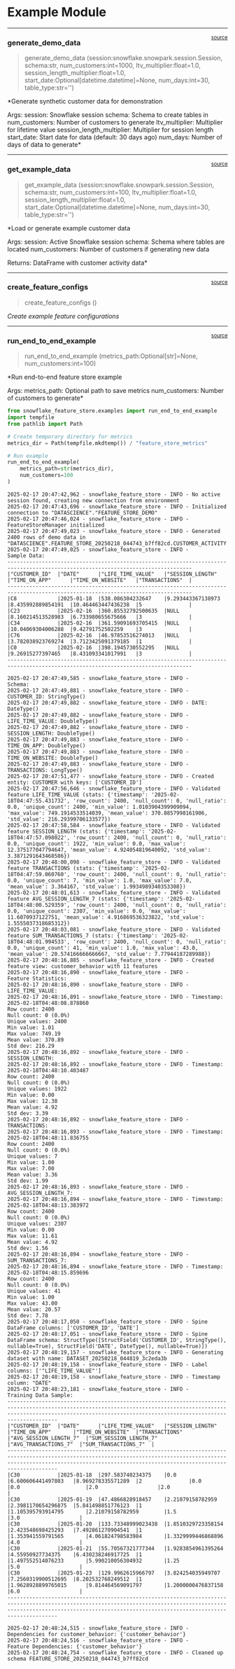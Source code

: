 # Example Module


<!-- WARNING: THIS FILE WAS AUTOGENERATED! DO NOT EDIT! -->

------------------------------------------------------------------------

<a
href="https://github.com/Jeremy-Demlow/sf-feature-store/blob/main/snowflake_feature_store/examples.py#L35"
target="_blank" style="float:right; font-size:smaller">source</a>

### generate_demo_data

>  generate_demo_data (session:snowflake.snowpark.session.Session,
>                          schema:str, num_customers:int=1000,
>                          ltv_multiplier:float=1.0,
>                          session_length_multiplier:float=1.0,
>                          start_date:Optional[datetime.datetime]=None,
>                          num_days:int=30, table_type:str='')

\*Generate synthetic customer data for demonstration

Args: session: Snowflake session schema: Schema to create tables in
num_customers: Number of customers to generate ltv_multiplier:
Multiplier for lifetime value session_length_multiplier: Multiplier for
session length start_date: Start date for data (default: 30 days ago)
num_days: Number of days of data to generate\*

------------------------------------------------------------------------

<a
href="https://github.com/Jeremy-Demlow/sf-feature-store/blob/main/snowflake_feature_store/examples.py#L124"
target="_blank" style="float:right; font-size:smaller">source</a>

### get_example_data

>  get_example_data (session:snowflake.snowpark.session.Session, schema:str,
>                        num_customers:int=100, ltv_multiplier:float=1.0,
>                        session_length_multiplier:float=1.0,
>                        start_date:Optional[datetime.datetime]=None,
>                        num_days:int=30, table_type:str='')

\*Load or generate example customer data

Args: session: Active Snowflake session schema: Schema where tables are
located num_customers: Number of customers if generating new data

Returns: DataFrame with customer activity data\*

------------------------------------------------------------------------

<a
href="https://github.com/Jeremy-Demlow/sf-feature-store/blob/main/snowflake_feature_store/examples.py#L179"
target="_blank" style="float:right; font-size:smaller">source</a>

### create_feature_configs

>  create_feature_configs ()

*Create example feature configurations*

------------------------------------------------------------------------

<a
href="https://github.com/Jeremy-Demlow/sf-feature-store/blob/main/snowflake_feature_store/examples.py#L245"
target="_blank" style="float:right; font-size:smaller">source</a>

### run_end_to_end_example

>  run_end_to_end_example (metrics_path:Optional[str]=None,
>                              num_customers:int=100)

\*Run end-to-end feature store example

Args: metrics_path: Optional path to save metrics num_customers: Number
of customers to generate\*

``` python
from snowflake_feature_store.examples import run_end_to_end_example
import tempfile
from pathlib import Path

# Create temporary directory for metrics
metrics_dir = Path(tempfile.mkdtemp()) / "feature_store_metrics"

# Run example
run_end_to_end_example(
    metrics_path=str(metrics_dir),
    num_customers=100
)
```

    2025-02-17 20:47:42,962 - snowflake_feature_store - INFO - No active session found, creating new connection from environment
    2025-02-17 20:47:43,696 - snowflake_feature_store - INFO - Initialized connection to "DATASCIENCE"."FEATURE_STORE_DEMO"
    2025-02-17 20:47:46,024 - snowflake_feature_store - INFO - FeatureStoreManager initialized
    2025-02-17 20:47:49,023 - snowflake_feature_store - INFO - Generated 2400 rows of demo data in "DATASCIENCE".FEATURE_STORE_20250218_044743_b7ff82cd.CUSTOMER_ACTIVITY
    2025-02-17 20:47:49,025 - snowflake_feature_store - INFO - 
    Sample Data:
    ---------------------------------------------------------------------------------------------------------------------------------
    |"CUSTOMER_ID"  |"DATE"      |"LIFE_TIME_VALUE"   |"SESSION_LENGTH"   |"TIME_ON_APP"      |"TIME_ON_WEBSITE"   |"TRANSACTIONS"  |
    ---------------------------------------------------------------------------------------------------------------------------------
    |C8             |2025-01-18  |538.086304232647    |9.293443367138973  |8.435992889854191  |10.464463447436238  |5               |
    |C23            |2025-02-16  |360.85532792500635  |NULL               |8.160214513528983  |6.733980655675666   |3               |
    |C34            |2025-02-16  |361.59091693705415  |NULL               |10.04069304006288  |9.42791752502259    |3               |
    |C76            |2025-02-16  |46.97853516274013   |NULL               |3.782038923769274  |3.7123425091379185  |1               |
    |C0             |2025-02-16  |398.1945730552295   |NULL               |9.26915277397465   |8.431093341017991   |3               |
    ---------------------------------------------------------------------------------------------------------------------------------

    2025-02-17 20:47:49,585 - snowflake_feature_store - INFO - 
    Schema:
    2025-02-17 20:47:49,881 - snowflake_feature_store - INFO - CUSTOMER_ID: StringType()
    2025-02-17 20:47:49,882 - snowflake_feature_store - INFO - DATE: DateType()
    2025-02-17 20:47:49,882 - snowflake_feature_store - INFO - LIFE_TIME_VALUE: DoubleType()
    2025-02-17 20:47:49,882 - snowflake_feature_store - INFO - SESSION_LENGTH: DoubleType()
    2025-02-17 20:47:49,883 - snowflake_feature_store - INFO - TIME_ON_APP: DoubleType()
    2025-02-17 20:47:49,883 - snowflake_feature_store - INFO - TIME_ON_WEBSITE: DoubleType()
    2025-02-17 20:47:49,883 - snowflake_feature_store - INFO - TRANSACTIONS: LongType()
    2025-02-17 20:47:51,477 - snowflake_feature_store - INFO - Created entity: CUSTOMER with keys: ['CUSTOMER_ID']
    2025-02-17 20:47:56,646 - snowflake_feature_store - INFO - Validated feature LIFE_TIME_VALUE (stats: {'timestamp': '2025-02-18T04:47:55.431732', 'row_count': 2400, 'null_count': 0, 'null_ratio': 0.0, 'unique_count': 2400, 'min_value': 1.0103904399909094, 'max_value': 749.1914533514039, 'mean_value': 370.8857998161906, 'std_value': 216.29399706133577})
    2025-02-17 20:47:58,584 - snowflake_feature_store - INFO - Validated feature SESSION_LENGTH (stats: {'timestamp': '2025-02-18T04:47:57.098022', 'row_count': 2400, 'null_count': 0, 'null_ratio': 0.0, 'unique_count': 1922, 'min_value': 0.0, 'max_value': 12.375177047794647, 'mean_value': 4.924054819640092, 'std_value': 3.3871291643468586})
    2025-02-17 20:48:00,098 - snowflake_feature_store - INFO - Validated feature TRANSACTIONS (stats: {'timestamp': '2025-02-18T04:47:59.060760', 'row_count': 2400, 'null_count': 0, 'null_ratio': 0.0, 'unique_count': 7, 'min_value': 1.0, 'max_value': 7.0, 'mean_value': 3.364167, 'std_value': 1.9934989340353308})
    2025-02-17 20:48:01,613 - snowflake_feature_store - INFO - Validated feature AVG_SESSION_LENGTH_7 (stats: {'timestamp': '2025-02-18T04:48:00.529359', 'row_count': 2400, 'null_count': 0, 'null_ratio': 0.0, 'unique_count': 2307, 'min_value': 0.0, 'max_value': 11.6070937122751, 'mean_value': 4.916869536323822, 'std_value': 1.5555037318685312})
    2025-02-17 20:48:03,081 - snowflake_feature_store - INFO - Validated feature SUM_TRANSACTIONS_7 (stats: {'timestamp': '2025-02-18T04:48:01.994533', 'row_count': 2400, 'null_count': 0, 'null_ratio': 0.0, 'unique_count': 41, 'min_value': 1.0, 'max_value': 43.0, 'mean_value': 20.574166666666667, 'std_value': 7.77944187289988})
    2025-02-17 20:48:16,885 - snowflake_feature_store - INFO - Created feature view: customer_behavior with 11 features
    2025-02-17 20:48:16,890 - snowflake_feature_store - INFO - 
    Feature Statistics:
    2025-02-17 20:48:16,890 - snowflake_feature_store - INFO - 
    LIFE_TIME_VALUE:
    2025-02-17 20:48:16,891 - snowflake_feature_store - INFO - Timestamp: 2025-02-18T04:48:08.878860
    Row count: 2400
    Null count: 0 (0.0%)
    Unique values: 2400
    Min value: 1.01
    Max value: 749.19
    Mean value: 370.89
    Std dev: 216.29
    2025-02-17 20:48:16,892 - snowflake_feature_store - INFO - 
    SESSION_LENGTH:
    2025-02-17 20:48:16,892 - snowflake_feature_store - INFO - Timestamp: 2025-02-18T04:48:10.403487
    Row count: 2400
    Null count: 0 (0.0%)
    Unique values: 1922
    Min value: 0.00
    Max value: 12.38
    Mean value: 4.92
    Std dev: 3.39
    2025-02-17 20:48:16,892 - snowflake_feature_store - INFO - 
    TRANSACTIONS:
    2025-02-17 20:48:16,893 - snowflake_feature_store - INFO - Timestamp: 2025-02-18T04:48:11.836755
    Row count: 2400
    Null count: 0 (0.0%)
    Unique values: 7
    Min value: 1.00
    Max value: 7.00
    Mean value: 3.36
    Std dev: 1.99
    2025-02-17 20:48:16,893 - snowflake_feature_store - INFO - 
    AVG_SESSION_LENGTH_7:
    2025-02-17 20:48:16,894 - snowflake_feature_store - INFO - Timestamp: 2025-02-18T04:48:13.383972
    Row count: 2400
    Null count: 0 (0.0%)
    Unique values: 2307
    Min value: 0.00
    Max value: 11.61
    Mean value: 4.92
    Std dev: 1.56
    2025-02-17 20:48:16,894 - snowflake_feature_store - INFO - 
    SUM_TRANSACTIONS_7:
    2025-02-17 20:48:16,894 - snowflake_feature_store - INFO - Timestamp: 2025-02-18T04:48:15.859696
    Row count: 2400
    Null count: 0 (0.0%)
    Unique values: 41
    Min value: 1.00
    Max value: 43.00
    Mean value: 20.57
    Std dev: 7.78
    2025-02-17 20:48:17,050 - snowflake_feature_store - INFO - Spine DataFrame columns: ['CUSTOMER_ID', 'DATE']
    2025-02-17 20:48:17,051 - snowflake_feature_store - INFO - Spine DataFrame schema: StructType([StructField('CUSTOMER_ID', StringType(), nullable=True), StructField('DATE', DateType(), nullable=True)])
    2025-02-17 20:48:19,157 - snowflake_feature_store - INFO - Generating dataset with name: DATASET_20250218_044819_3c2eda3b
    2025-02-17 20:48:19,158 - snowflake_feature_store - INFO - Label columns: ['"LIFE_TIME_VALUE"']
    2025-02-17 20:48:19,158 - snowflake_feature_store - INFO - Timestamp column: "DATE"
    2025-02-17 20:48:23,181 - snowflake_feature_store - INFO - 
    Training Data Sample:
    ----------------------------------------------------------------------------------------------------------------------------------------------------------------------------------------------------------------------------------
    |"CUSTOMER_ID"  |"DATE"      |"LIFE_TIME_VALUE"   |"SESSION_LENGTH"    |"TIME_ON_APP"       |"TIME_ON_WEBSITE"  |"TRANSACTIONS"  |"AVG_SESSION_LENGTH_7"  |"SUM_SESSION_LENGTH_7"  |"AVG_TRANSACTIONS_7"  |"SUM_TRANSACTIONS_7"  |
    ----------------------------------------------------------------------------------------------------------------------------------------------------------------------------------------------------------------------------------
    |C30            |2025-01-18  |297.583740234375    |0.0                 |6.600606441497803   |8.969278335571289  |2               |0.0                     |0.0                     |2.0                   |2.0                   |
    |C30            |2025-01-19  |47.4866828918457    |2.21079158782959    |2.3981170654296875  |5.841498851776123  |1               |1.105395793914795       |2.21079158782959        |1.5                   |3.0                   |
    |C30            |2025-01-20  |133.73348999023438  |1.8510329723358154  |2.423548698425293   |7.492861270904541  |1               |1.353941559791565       |4.061824798583984       |1.3329999446868896    |4.0                   |
    |C30            |2025-01-21  |55.70567321777344   |1.9283854961395264  |4.55950927734375    |6.430238246917725  |1               |1.497552514076233       |5.990210056304932       |1.25                  |5.0                   |
    |C30            |2025-01-23  |129.9962615966797   |3.824254035949707   |7.2560319900512695  |8.202532768249512  |1               |1.9628928899765015      |9.814464569091797       |1.2000000476837158    |6.0                   |
    ----------------------------------------------------------------------------------------------------------------------------------------------------------------------------------------------------------------------------------

    2025-02-17 20:48:24,515 - snowflake_feature_store - INFO - Dependencies for customer_behavior: {'customer_behavior'}
    2025-02-17 20:48:24,516 - snowflake_feature_store - INFO - 
    Feature Dependencies: {'customer_behavior'}
    2025-02-17 20:48:24,754 - snowflake_feature_store - INFO - Cleaned up schema FEATURE_STORE_20250218_044743_b7ff82cd
